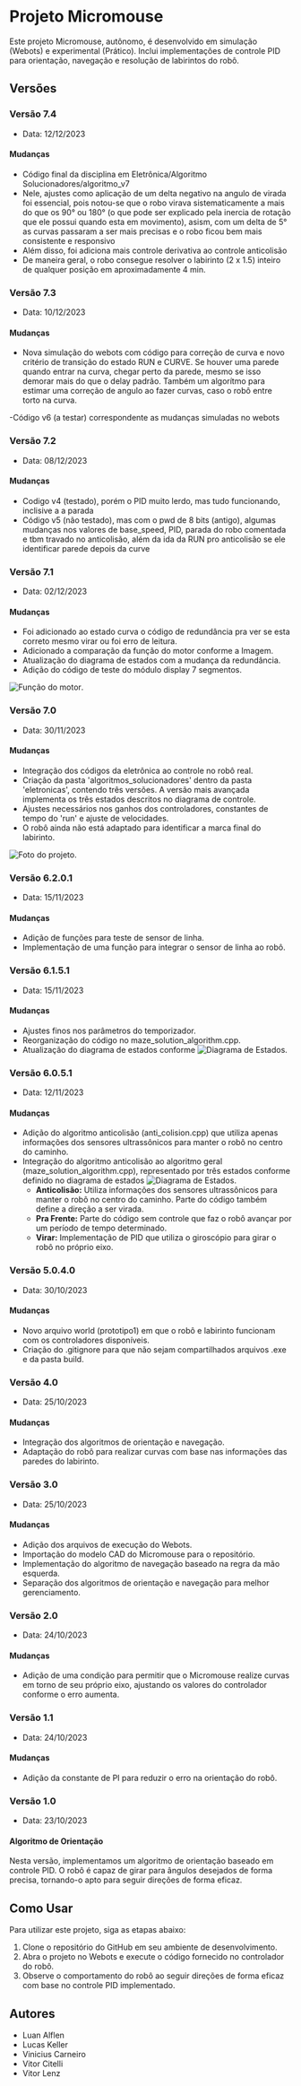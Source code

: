# Projeto Micromouse

Este projeto Micromouse, autônomo, é desenvolvido em simulação (Webots) e experimental (Prático). Inclui implementações de controle PID para orientação, navegação e resolução de labirintos do robô.

## Versões

### Versão 7.4
- Data: 12/12/2023

#### Mudanças

- Código final da disciplina em Eletrônica/Algoritmo Solucionadores/algoritmo_v7
- Nele, ajustes como aplicação de um delta negativo na angulo de virada foi essencial, pois notou-se que o robo virava sistematicamente a mais do que os 90° ou 180° (o que pode ser explicado pela inercia de rotação que ele possui quando esta em movimento), asism, com um delta de 5° as curvas passaram a ser mais precisas e o robo ficou bem mais consistente e responsivo
- Além disso, foi adiciona mais controle derivativa ao controle anticolisão
- De maneira geral, o robo consegue resolver o labirinto (2 x 1.5) inteiro de qualquer posição em aproximadamente 4 min.

### Versão 7.3
- Data: 10/12/2023

#### Mudanças

- Nova simulação do webots com código para correção de curva e novo critério de transição do estado RUN e CURVE. Se houver uma parede quando entrar na curva, chegar perto da parede, mesmo se isso demorar mais do que o delay padrão. Também um algorítmo para estimar uma correção de angulo ao fazer curvas, caso o robô entre torto na curva.

-Código v6 (a testar) correspondente as mudanças simuladas no webots

### Versão 7.2
- Data: 08/12/2023

#### Mudanças

- Codigo v4 (testado), porém o PID muito lerdo, mas tudo funcionando, inclisive a a parada
- Código v5 (não testado), mas com o pwd de 8 bits (antigo), algumas mudanças nos valores de base_speed, PID, parada do robo comentada e tbm travado no anticolisão, além da ida da RUN pro anticolisão se ele identificar parede depois da curve

### Versão 7.1
- Data: 02/12/2023

#### Mudanças

- Foi adicionado ao estado curva o código de redundância pra ver se esta correto mesmo virar ou foi erro de leitura.
- Adicionado a comparação da função do motor conforme a Imagem.
- Atualização do diagrama de estados com a mudança da redundância.
- Adição do código de teste do módulo display 7 segmentos.

![Função do motor](Imagens/funcao_motor.png).

### Versão 7.0
- Data: 30/11/2023

#### Mudanças

- Integração dos códigos da eletrônica ao controle no robô real.
- Criação da pasta 'algoritmos_solucionadores' dentro da pasta 'eletronicas', contendo três versões. A versão mais avançada implementa os três estados descritos no diagrama de controle.
- Ajustes necessários nos ganhos dos controladores, constantes de tempo do 'run' e ajuste de velocidades.
- O robô ainda não está adaptado para identificar a marca final do labirinto.

![Foto do projeto](Imagens/foto_robo.jpg).

### Versão 6.2.0.1

- Data: 15/11/2023

#### Mudanças

- Adição de funções para teste de sensor de linha.
- Implementação de uma função para integrar o sensor de linha ao robô.

### Versão 6.1.5.1

- Data: 15/11/2023

#### Mudanças

- Ajustes finos nos parâmetros do temporizador.
- Reorganização do código no maze_solution_algorithm.cpp.
- Atualização do diagrama de estados conforme ![Diagrama de Estados](Imagens/Diagrama_de_estados_documento.png).

### Versão 6.0.5.1

- Data: 12/11/2023

#### Mudanças

- Adição do algoritmo anticolisão (anti_colision.cpp) que utiliza apenas informações dos sensores ultrassônicos para manter o robô no centro do caminho.
- Integração do algoritmo anticolisão ao algoritmo geral (maze_solution_algorithm.cpp), representado por três estados conforme definido no diagrama de estados ![Diagrama de Estados](Imagens/v1_diagrama_de_estados.png).
  - **Anticolisão:** Utiliza informações dos sensores ultrassônicos para manter o robô no centro do caminho. Parte do código também define a direção a ser virada.
  - **Pra Frente:** Parte do código sem controle que faz o robô avançar por um período de tempo determinado.
  - **Virar:** Implementação de PID que utiliza o giroscópio para girar o robô no próprio eixo.

### Versão 5.0.4.0

- Data: 30/10/2023

#### Mudanças

- Novo arquivo world (prototipo1) em que o robô e labirinto funcionam com os controladores disponíveis.
- Criação do .gitignore para que não sejam compartilhados arquivos .exe e da pasta build.

### Versão 4.0
- Data: 25/10/2023

#### Mudanças

- Integração dos algoritmos de orientação e navegação.
- Adaptação do robô para realizar curvas com base nas informações das paredes do labirinto.

### Versão 3.0
- Data: 25/10/2023

#### Mudanças

- Adição dos arquivos de execução do Webots.
- Importação do modelo CAD do Micromouse para o repositório.
- Implementação do algoritmo de navegação baseado na regra da mão esquerda.
- Separação dos algoritmos de orientação e navegação para melhor gerenciamento.

### Versão 2.0
- Data: 24/10/2023

#### Mudanças

- Adição de uma condição para permitir que o Micromouse realize curvas em torno de seu próprio eixo, ajustando os valores do controlador conforme o erro aumenta.

### Versão 1.1
- Data: 24/10/2023

#### Mudanças

- Adição da constante de PI para reduzir o erro na orientação do robô.

### Versão 1.0
- Data: 23/10/2023

#### Algoritmo de Orientação

Nesta versão, implementamos um algoritmo de orientação baseado em controle PID. O robô é capaz de girar para ângulos desejados de forma precisa, tornando-o apto para seguir direções de forma eficaz.

## Como Usar

Para utilizar este projeto, siga as etapas abaixo:

1. Clone o repositório do GitHub em seu ambiente de desenvolvimento.
2. Abra o projeto no Webots e execute o código fornecido no controlador do robô.
3. Observe o comportamento do robô ao seguir direções de forma eficaz com base no controle PID implementado.

## Autores

- Luan Alflen
- Lucas Keller
- Vinicius Carneiro
- Vitor Citelli
- Vitor Lenz
